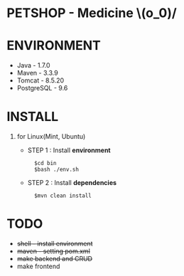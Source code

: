 # PETSHOP - Medicine \\(o_0)/ #

# ENVIRONMENT #

* Java - 1.7.0
* Maven - 3.3.9
* Tomcat - 8.5.20
* PostgreSQL - 9.6

# INSTALL #

1. for Linux(Mint, Ubuntu)
    * STEP 1 : Install **environment**
            
            $cd bin
            $bash ./env.sh
            
    * STEP 2 : Install **dependencies**
    
            $mvn clean install
            
# TODO #
* ~~shell - install environment~~
* ~~maven - setting pom.xml~~
* ~~make backend and CRUD~~
* make frontend



